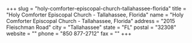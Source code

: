 +++
slug = "holy-comforter-episcopal-church-tallahassee-florida"
title = "Holy Comforter Episcopal Church - Tallahassee, Florida"
name = "Holy Comforter Episcopal Church - Tallahassee, Florida"
address = "2015 Fleischman Road"
city = "Tallahassee"
state = "FL"
postal = "32308"
website = ""
phone = "850 877-2712"
fax = ""
+++
